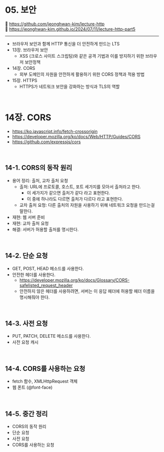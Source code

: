 # 05. 보안

🔗 https://github.com/jeonghwan-kim/lecture-http  
🔗 https://jeonghwan-kim.github.io/2024/07/11/lecture-http-part5

<hr>

- 브라우저 보안과 함께 HTTP 통신을 더 안전하게 만드는 LTS
- 13장. 브라우저 보안
  - XSS (크로스 사이트 스크립팅)와 같은 공격 기법과 이를 방지하기 위한 브라우저 보안정책
- 14장. CORS
  - 외부 도메인의 자원을 안전하게 활용하기 위한 CORS 정책과 적용 방법
- 15장. HTTPS
  - HTTPS가 네트워크 보안을 강화하는 방식과 TLS의 역할

<br>

# 14장. CORS

- https://ko.javascript.info/fetch-crossorigin
- https://developer.mozilla.org/ko/docs/Web/HTTP/Guides/CORS
- https://github.com/expressjs/cors

<br>

## 14-1. CORS의 동작 원리

- 용어 정리: 출처, 교차 출처 요청
  - 출처: URL에 프로토콜, 호스트, 포트 세가지를 모아서 출처라고 한다.
    - 이 세가지가 같으면 출처가 같다 라고 표현한다.
    - 이 중에 하나라도 다르면 출처가 다르다 라고 표현한다.
  - 교차 출처 요청: 다른 출처의 자원을 사용하기 위해 네트워크 요청을 만드는걸 말한다.
- 재현: 웹 서버 준비
- 재현: 교차 출처 요청
- 해결: 서버가 허용할 출처를 명시한다.

<br>

## 14-2. 단순 요청

- GET, POST, HEAD 메소드를 사용한다.
- 안전한 헤더를 사용한다.
  - https://developer.mozilla.org/ko/docs/Glossary/CORS-safelisted_request_header
  - 안전하지 않은 헤더를 사용하려면, 서버는 이 응답 헤더에 허용할 헤더 이름을 명시해줘야 한다.

<br>

## 14-3. 사전 요청

- PUT, PATCH, DELETE 메소드를 사용한다.
- 사전 요청 캐시

<br>

## 14-4. CORS를 사용하는 요청

- fetch 함수, XMLHttpRequest 객체
- 웹 폰트 (@font-face)

<br>

## 14-5. 중간 정리

- CORS의 동작 원리
- 단순 요청
- 사전 요청
- CORS를 사용하는 요청
